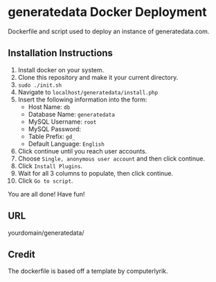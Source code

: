 # generatedata Docker Deployment

Dockerfile and script used to deploy an instance of generatedata.com.

## Installation Instructions

1. Install docker on your system.
2. Clone this repository and make it your current directory.
3. `sudo ./init.sh`
4. Navigate to `localhost/generatedata/install.php`
5. Insert the following information into the form:
   - Host Name: `db`
   - Database Name: `generatedata`
   - MySQL Username: `root`
   - MySQL Password:
   - Table Prefix: `gd_`
   - Default Language: `English`
6. Click continue until you reach user accounts.
7. Choose `Single, anonymous user account` and then click continue.
8. Click `Install Plugins`.
9. Wait for all 3 columns to populate, then click continue.
10. Click `Go to script`.

You are all done! Have fun!

## URL

yourdomain/generatedata/

## Credit
The dockerfile is based off a template by computerlyrik.
